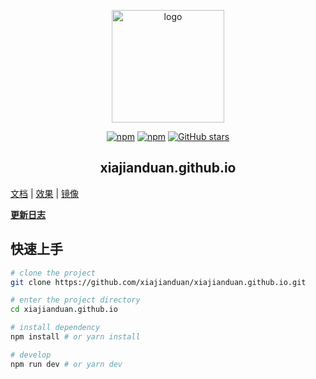 <p align="center"><a href="https://xiajianduan.com/" target="_blank" rel="noopener noreferrer"><img width="180" src="https://cdn.jsdelivr.net/gh/xiajianduan/image_store/blog/20200409124835.png" alt="logo"></a></p>

<p align="center">
  <a href="https://www.npmjs.com/package/xiajianduan.github.io"><img alt="npm" src="https://img.shields.io/npm/v/xiajianduan.github.io"></a>
   <a href="https://www.npmjs.com/package/xiajianduan.github.io" target="_blank"><img src="https://img.shields.io/npm/dt/xiajianduan.github.io" alt="npm" ></a>
  <a href="https://github.com/xiajianduan/xiajianduan.github.io/stargazers"><img src="https://img.shields.io/github/stars/xiajianduan/xiajianduan.github.io?logo=ReverbNation&logoColor=rgba(255,255,255,.6)" alt="GitHub stars"></a>
</p>

<h2 align="center">xiajianduan.github.io</h2>



 [文档](https://doc.xiajianduan.com)  |
 [效果](https://lierpang.xyz)  |
 [镜像](https://gitee.com/xiajianduan/xiajianduan.github.io)


[**更新日志**](https://github.com/xiajianduan/xiajianduan.github.io/releases)


## 快速上手

```bash
# clone the project
git clone https://github.com/xiajianduan/xiajianduan.github.io.git

# enter the project directory
cd xiajianduan.github.io

# install dependency
npm install # or yarn install

# develop
npm run dev # or yarn dev
```

